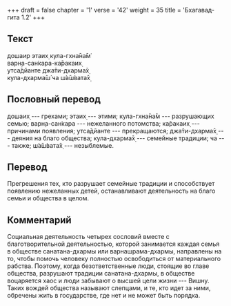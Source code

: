 +++
draft = false
chapter = '1'
verse = '42'
weight = 35
title = 'Бхагавад-гита 1.2'
+++
## Текст

дошаир этаих̣ кула-гхна̄на̄м̇  
варн̣а-сан̇кара-ка̄ракаих̣  
утса̄дйанте джа̄ти-дхарма̄х̣  
кула-дхарма̄ш́ ча ш́а̄ш́вата̄х̣

## Пословный перевод

дошаих̣ --- грехами; этаих̣ --- этими; кула-гхна̄на̄м --- разрушающих семью;
варн̣а-сан̇кара --- нежеланного потомства; ка̄ракаих̣ --- причинами
появления; утса̄дйанте --- прекращаются; джа̄ти-дхарма̄х̣ --- деяния на
благо общества; кула-дхарма̄х̣ --- семейные традиции; ча --- также;
ш́а̄ш́вата̄х̣ --- незыблемые.

## Перевод

Прегрешения тех, кто разрушает семейные традиции и способствует
появлению нежеланных детей, останавливают деятельность на благо семьи и
общества в целом.

## Комментарий

Социальная деятельность четырех сословий вместе с благотворительной
деятельностью, которой занимается каждая семья в обществе
санатана-дхармы или варнашрама-дхармы, направлены на то, чтобы помочь
человеку полностью освободиться от материального рабства. Поэтому, когда
безответственные люди, стоящие во главе общества, разрушают традиции
санатана-дхармы, в обществе воцаряется хаос и люди забывают о высшей
цели жизни --- Вишну. Таких вождей общества называют слепцами, и те, кто
идет за ними, обречены жить в государстве, где нет и не может быть
порядка.
